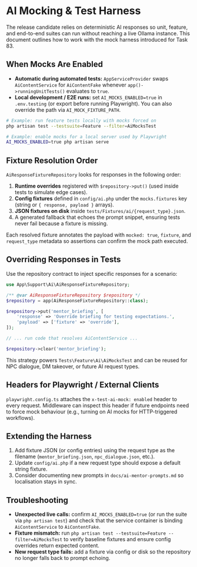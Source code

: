 # AI Mocking & Test Harness

The release candidate relies on deterministic AI responses so unit, feature, and end-to-end suites can run without reaching a live Ollama instance. This document outlines how to work with the mock harness introduced for Task 83.

## When Mocks Are Enabled

- **Automatic during automated tests:** `AppServiceProvider` swaps `AiContentService` for `AiContentFake` whenever `app()->runningUnitTests()` evaluates to `true`.
- **Local development / E2E runs:** set `AI_MOCKS_ENABLED=true` in `.env.testing` (or export before running Playwright). You can also override the path via `AI_MOCK_FIXTURE_PATH`.

```bash
# Example: run feature tests locally with mocks forced on
php artisan test --testsuite=Feature --filter=AiMocksTest

# Example: enable mocks for a local server used by Playwright
AI_MOCKS_ENABLED=true php artisan serve
```

## Fixture Resolution Order

`AiResponseFixtureRepository` looks for responses in the following order:

1. **Runtime overrides** registered with `$repository->put()` (used inside tests to simulate edge cases).
2. **Config fixtures** defined in `config/ai.php` under the `mocks.fixtures` key (string or `{ response, payload }` arrays).
3. **JSON fixtures on disk** inside `tests/Fixtures/ai/{request_type}.json`.
4. A generated fallback that echoes the prompt snippet, ensuring tests never fail because a fixture is missing.

Each resolved fixture annotates the payload with `mocked: true`, `fixture`, and `request_type` metadata so assertions can confirm the mock path executed.

## Overriding Responses in Tests

Use the repository contract to inject specific responses for a scenario:

```php
use App\Support\Ai\AiResponseFixtureRepository;

/** @var AiResponseFixtureRepository $repository */
$repository = app(AiResponseFixtureRepository::class);

$repository->put('mentor_briefing', [
    'response' => 'Override briefing for testing expectations.',
    'payload' => ['fixture' => 'override'],
]);

// ... run code that resolves AiContentService ...

$repository->clear('mentor_briefing');
```

This strategy powers `Tests\Feature\Ai\AiMocksTest` and can be reused for NPC dialogue, DM takeover, or future AI request types.

## Headers for Playwright / External Clients

`playwright.config.ts` attaches the `x-test-ai-mock: enabled` header to every request. Middleware can inspect this header if future endpoints need to force mock behaviour (e.g., turning on AI mocks for HTTP-triggered workflows).

## Extending the Harness

1. Add fixture JSON (or config entries) using the request type as the filename (`mentor_briefing.json`, `npc_dialogue.json`, etc.).
2. Update `config/ai.php` if a new request type should expose a default string fixture.
3. Consider documenting new prompts in `docs/ai-mentor-prompts.md` so localisation stays in sync.

## Troubleshooting

- **Unexpected live calls:** confirm `AI_MOCKS_ENABLED=true` (or run the suite via `php artisan test`) and check that the service container is binding `AiContentService` to `AiContentFake`.
- **Fixture mismatch:** run `php artisan test --testsuite=Feature --filter=AiMocksTest` to verify baseline fixtures and ensure config overrides return expected content.
- **New request type fails:** add a fixture via config or disk so the repository no longer falls back to prompt echoing.
